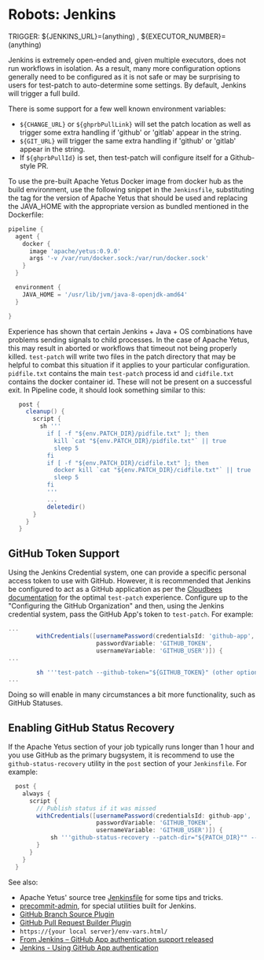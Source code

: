 <!---
  Licensed to the Apache Software Foundation (ASF) under one
  or more contributor license agreements.  See the NOTICE file
  distributed with this work for additional information
  regarding copyright ownership.  The ASF licenses this file
  to you under the Apache License, Version 2.0 (the
  "License"); you may not use this file except in compliance
  with the License.  You may obtain a copy of the License at

    http://www.apache.org/licenses/LICENSE-2.0

  Unless required by applicable law or agreed to in writing,
  software distributed under the License is distributed on an
  "AS IS" BASIS, WITHOUT WARRANTIES OR CONDITIONS OF ANY
  KIND, either express or implied.  See the License for the
  specific language governing permissions and limitations
  under the License.
-->

# Robots: Jenkins

TRIGGER: ${JENKINS_URL}=(anything)  ,  ${EXECUTOR_NUMBER}=(anything)

Jenkins is extremely open-ended and, given multiple executors, does not run workflows in isolation.  As a result, many more configuration options generally need to be configured as it is not safe or may be surprising to users for test-patch to auto-determine some settings.  By default, Jenkins will trigger a full build.

There is some support for a few well known environment variables:

* `${CHANGE_URL}` or `${ghprbPullLink}` will set the patch location as well as trigger some extra handling if 'github' or 'gitlab' appear in the string.
* `${GIT_URL}` will trigger the same extra handling if 'github' or 'gitlab' appear in the string.
* If `${ghprbPullId}` is set, then test-patch will configure itself for a Github-style PR.

To use the pre-built Apache Yetus Docker image from docker hub as the build environment, use the following snippet in the `Jenkinsfile`, substituting the tag for the version of Apache Yetus that should be used and replacing the JAVA_HOME with the appropriate version as bundled mentioned in the Dockerfile:

```groovy
pipeline {
  agent {
    docker {
      image 'apache/yetus:0.9.0'
      args '-v /var/run/docker.sock:/var/run/docker.sock'
    }
  }

  environment {
    JAVA_HOME = '/usr/lib/jvm/java-8-openjdk-amd64'
  }

}

```

Experience has shown that certain Jenkins + Java + OS combinations have problems sending signals to child processes.  In the case of Apache Yetus, this may result in aborted or workflows that timeout not being properly killed.  `test-patch` will write two files in the patch directory that may be helpful to combat this situation if it applies to your particular configuration.  `pidfile.txt` contains the main `test-patch` process id and `cidfile.txt` contains the docker container id.  These will not be present on a successful exit.  In Pipeline code, it should look something similar to this:

 ```groovy
    post {
      cleanup() {
        script {
          sh '''
            if [ -f "${env.PATCH_DIR}/pidfile.txt" ]; then
              kill `cat "${env.PATCH_DIR}/pidfile.txt"` || true
              sleep 5
            fi
            if [ -f "${env.PATCH_DIR}/cidfile.txt" ]; then
              docker kill `cat "${env.PATCH_DIR}/cidfile.txt"` || true
              sleep 5
            fi
            '''
            ...
            deletedir()
        }
      }
    }
 ```

## GitHub Token Support

Using the Jenkins Credential system, one can provide a specific personal access token
to use with GitHub.  However, it is recommended that Jenkins be configured to act as
a GitHub application as per the
[Cloudbees documentation](https://docs.cloudbees.com/docs/cloudbees-jenkins-platform/latest/github-app-auth)
for the optimal `test-patch` experience.  Configure up to the "Configuring the GitHub Organization" and then, using the Jenkins credential system, pass the GitHub App's token to `test-patch`. For example:

```groovy
...
        withCredentials([usernamePassword(credentialsId: 'github-app',
                         passwordVariable: 'GITHUB_TOKEN',
                         usernameVariable: 'GITHUB_USER')]) {
...

        sh '''test-patch --github-token="${GITHUB_TOKEN}" (other options)'''
...
```

Doing so will enable in many circumstances a bit more functionality, such as GitHub Statuses.

## Enabling GitHub Status Recovery

If the Apache Yetus section of your job typically runs longer than 1 hour and you use GitHub as the primary bugsystem,
it is recommend to use the `github-status-recovery` utility in the `post` section of your `Jenkinsfile`. For example:

```groovy
  post {
    always {
      script {
        // Publish status if it was missed
        withCredentials([usernamePassword(credentialsId: github-app',
                         passwordVariable: 'GITHUB_TOKEN',
                         usernameVariable: 'GITHUB_USER')]) {
            sh '''github-status-recovery --patch-dir="${PATCH_DIR}"" --github-token="${GITHUB_TOKEN}"'''
        }
      }
    }
  }
```

See also:

* Apache Yetus' source tree [Jenkinsfile](https://github.com/apache/yetus/blob/main/Jenkinsfile) for some tips and tricks.
* [precommit-admin](../../admin), for special utilities built for Jenkins.
* [GitHub Branch Source Plugin](https://wiki.jenkins.io/display/JENKINS/GitHub+Branch+Source+Plugin)
* [GitHub Pull Request Builder Plugin](https://wiki.jenkins.io/display/JENKINS/GitHub+pull+request+builder+plugin)
* `https://{your local server}/env-vars.html/`
* [From Jenkins – GitHub App authentication support released](https://cd.foundation/blog/2020/04/22/from-jenkins-github-app-authentication-support-released/)
* [Jenkins - Using GitHub App authentication](https://docs.cloudbees.com/docs/cloudbees-jenkins-platform/latest/github-app-auth)
